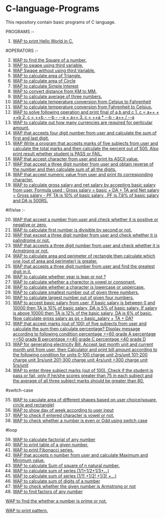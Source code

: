 # C-language-Programs
This repository contain basic programs of C language.

PROGRAMS :-

1. [WAP to print Hello World in C.](https://github.com/Shad-Sheikh/C-language-Programs/blob/master/C-Programs/01_Hello_World_Program.c)

#OPERATORS :-

2. [WAP to find the Square of a number.](https://github.com/Shad-Sheikh/C-Programs/blob/master/C-Programs/02_square_of_number.c)
3. [WAP to swape using third variable.](https://github.com/Shad-Sheikh/C-Programs/blob/master/C-Programs/03_swap.c)
4. [WAP Swape without using third Variable.](https://github.com/Shad-Sheikh/C-Programs/blob/master/C-Programs/04_swap_without_3rd_variable.c)
5. [WAP to calculate area of Triangle.](https://github.com/Shad-Sheikh/C-Programs/blob/master/C-Programs/05_Area_triangle.c)
6. [WAP to calculate area of Circle](https://github.com/Shad-Sheikh/C-Programs/blob/master/C-Programs/06_Area_of_circle.c)
7. [WAP to calculate Simple Interest](https://github.com/Shad-Sheikh/C-Programs/blob/master/C-Programs/07_Simple_intreser.c)
8. [WAP to convert distance from KM to MM.](https://github.com/Shad-Sheikh/C-Programs/blob/master/C-Programs/08_convet_KM_MM.c)
9. [WAP to calculate average of three numbers.](https://github.com/Shad-Sheikh/C-Programs/blob/master/C-Programs/09_average_of_3_num.c)
10. [WAP to calculate temperature conversion from Celsius to Fahrenheit](https://github.com/Shad-Sheikh/C-Programs/blob/master/C-Programs/10_convert_celsius_to_fahrenheit.c)
11. [WAP to calculate temperature conversion from Fahrenheit to Celsius.](https://github.com/Shad-Sheikh/C-Programs/blob/master/C-Programs/11_convert_Fahrenheit_Celsius.c)
12. [WAP to solve following operation and print final of a,b and c 1. c = a++ + ++b  2. c = ++b - --b - --a + a++  3. c = ++a * --b - a++ / --a](https://github.com/Shad-Sheikh/C-Programs/blob/master/C-Programs/12_inc_dec_opt.c)
13. [WAP to calculate out how many currencies are required for perticular amount.](https://github.com/Shad-Sheikh/C-Programs/blob/master/C-Programs/13_Currency.c)
14. [WAP that accepts four digit number from user and calculate the sum of first and last digit.](https://github.com/Shad-Sheikh/C-Programs/blob/master/C-Programs/14_first_last_digit_sum.c)
15. [WAP Write a program that accepts marks of five subjects from user and calculate the total marks and then calculate the  percent out of 500. Also print result whether student is PASS or FAIL.](https://github.com/Shad-Sheikh/C-Programs/blob/master/C-Programs/15_result.c)
16. [WAP that accept character from user and print its ASCII value.](https://github.com/Shad-Sheikh/C-Programs/blob/master/C-Programs/16_ASCII.c)
17. [WAP that accept a three digit number from user and obtain reverse of the number and then calculate sum of all the digits.](https://github.com/Shad-Sheikh/C-Programs/blob/master/C-Programs/17_reverse_of_number.c)
18. [WAP that accept numeric value from user and print its corresponding character.](https://github.com/Shad-Sheikh/C-Programs/blob/master/C-Programs/18_charector.c)
19. [WAP to calculate gross salary and net salary by accepting basic salary from user. Formula used : Gross salary = basic + DA + TA and Net salary =  Gross salary - PF
TA is 10% of basic salary , PF is 7.8%     of basic salary and DA is 500RS.](https://github.com/Shad-Sheikh/C-Programs/blob/master/C-Programs/19_salary.c)

#if/else :-

20. [WAP that accept a number from user and check whether it is positive or negative or zero.](https://github.com/Shad-Sheikh/C-Programs/blob/master/C-Programs/20_positive_negative.c)
21. [WAP to calculate first number is divisible by second or not.](https://github.com/Shad-Sheikh/C-Programs/blob/master/C-Programs/21_divisiblitiy)
22. [WAP that except a three digit number from user and check whether it is palindrome or not.](https://github.com/Shad-Sheikh/C-Programs/blob/master/C-Programs/22_palindrom.c)
23. [WAP that accepts a three digit number from user and check whether it is Armstrong or not.](https://github.com/Shad-Sheikh/C-Programs/blob/master/C-Programs/23_Armstrong)
24. [WAP to calculate area and perimeter of rectangle then calculate which one (out of area and perimeter) is greater.](https://github.com/Shad-Sheikh/C-Programs/blob/master/C-Programs/24_area_perimeter)
25. [WAP that accepts a three digit number from user and find the greatest digit in it. ](https://github.com/Shad-Sheikh/C-Programs/blob/master/C-Programs/25_greatest_digit.c)
26. [WAP to calculate whether year is leap or not ?](https://github.com/Shad-Sheikh/C-Programs/blob/master/C-Programs/26_leap_year.c)
27. [WAP to calculate whether a charector is vowel or consonant.](https://github.com/Shad-Sheikh/C-Programs/blob/master/C-Programs/27_vowel_consonent.c)
28. [WAP to calculate whether a character is lowercase or uppercase.](https://github.com/Shad-Sheikh/C-Programs/blob/master/C-Programs/28_lowercase_to_uppercase.c)
29. [ WAP to calculate smallest number out of given three numbers.](https://github.com/Shad-Sheikh/C-Programs/blob/master/C-Programs/29_smallest_no.c)
30. [WAP to calculate largest number out of given four numbers.](https://github.com/Shad-Sheikh/C-Programs/blob/master/C-Programs/30_largest.c)
31. [WAP to accept basic salary from user, if basic salary is between 0 and 10000 then TA is 10% of basic salary, DA is 5% of basic salary. If salary is above 10000 then TA is 12% of the basic salary, DA is 6% of basic.  Now calculate gross salary as gs = basic_salary + TA + DA?](https://github.com/Shad-Sheikh/C-Programs/blob/master/C-Programs/31_salary.c)
32. [WAP that accept marks (out of 100) of five subjects from user and calculate the sum then calculate percentage? 
Display message according to following condition 
percentage >=60 grade A
percentage >=50 grade B
percentage >=40 grade C
percentage <40   grade D](https://github.com/Shad-Sheikh/C-Programs/blob/master/C-Programs/32_grade.c)
33. [WAP for generating electricity Bill. Accept last month unit and current month unit from user, then Calculator and print bill amount according to the following condition for units  0-100 charge unit 2rs/unit  101-200 charge unit 3rs/unit  201-300 charge unit 4rs/unit  >300 charge unit 5rs/unit 
](https://github.com/Shad-Sheikh/C-Programs/blob/master/C-Programs/33_electricity_bill.c)
34. [WAP to enter three subject marks (out of 100). Check if the student is pass or fail, only if he/she scores greater than 75 in each subject and the average of all three subject marks should be greater than 80.](https://github.com/Shad-Sheikh/C-Programs/blob/master/C-Programs/34_marks.c)

#switch-case

35. [WAP to caculate area of different shapes based on user choice(square, circle and rectangle)](https://github.com/Shad-Sheikh/C-Programs/blob/master/C-Programs/35_Area_of_shape.c)
36. [WAP to show day of week according to user input](https://github.com/Shad-Sheikh/C-Programs/blob/master/C-Programs/36_day_of_week.c)
37. [WAP to check if entered character is vowel or not.](https://github.com/Shad-Sheikh/C-Programs/blob/master/C-Programs/37_vowel.c)
38. [WAP to check whether a number is even or Odd using switch case](https://github.com/Shad-Sheikh/C-Programs/blob/master/C-Programs/38_even_odd.c)

#loop

39. [WAP to calculate factorial of any number](https://github.com/Shad-Sheikh/C-Programs/blob/master/C-Programs/39_factorial_of_num.c)
40. [WAP to print table of a given number.](https://github.com/Shad-Sheikh/C-Programs/blob/master/C-Programs/40_number_table.c)
41. [WAP to print Fibonacci series.](https://github.com/Shad-Sheikh/C-Programs/blob/master/C-Programs/41_fibonacci_series.c)
42. [WAP that accepts n number from user and calculate Maximum and Minimum value.](https://github.com/Shad-Sheikh/C-Programs/blob/master/C-Programs/42_max_min_n_num.c)
43. [WAP to calculate Sum of square of n natural number.](https://github.com/Shad-Sheikh/C-Programs/blob/master/C-Programs/43_sum_of_square)
44. [WAP to calculate sum of series (1/1+1/2+1/3+...)](https://github.com/Shad-Sheikh/C-Programs/blob/master/C-Programs/44_sum_of_series.c)
45. [WAP to calculate sum of series (1/1! +1/2! +1/3! +...)](https://github.com/Shad-Sheikh/C-Programs/blob/master/C-Programs/45_sum_of_series2.c)
46. [WAP to calculate sum of digits of a number](https://github.com/Shad-Sheikh/C-Programs/blob/master/C-Programs/46_sum_of_digit.c)
47. [WAP to check whether the given number is Armstrong or not](https://github.com/Shad-Sheikh/C-Programs/blob/master/C-Programs/47.%20%20Armstrong2.c)
48. [WAP to find factors of any number](https://github.com/Shad-Sheikh/C-Programs/blob/master/C-Programs/48_factors)



[WAP to find the whether a number is prime or not.](https://github.com/Shad-Sheikh/C-Programs/blob/master/C-Programs/prime_no.c)

[WAP to print pattern.](https://github.com/Shad-Sheikh/C-Programs/blob/master/C-Programs/pattern_1.c)
